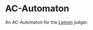 # AC-Automaton
An AC-Automaton for the [Lemon](https://github.com/zhipeng-jia/project-lemon) judger.
